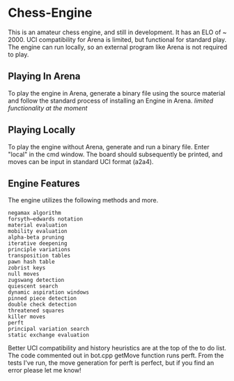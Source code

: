 # Chess-Engine

This is an amateur chess engine, and still in development. It has an ELO of ~ 2000. UCI compatibility for Arena is limited, but functional for standard play. The engine can run locally, so an external program like Arena is not required to play. 

## Playing In Arena

To play the engine in Arena, generate a binary file using the source material and follow the standard process of installing an Engine in Arena. *limited functionality at the moment*

## Playing Locally

To play the engine without Arena, generate and run a binary file. Enter "local" in the cmd window. The board should subsequently be printed, and moves can be input in standard UCI format (a2a4).

## Engine Features

The engine utilizes the following methods and more.  

```
negamax algorithm
forsyth–edwards notation
material evaluation
mobility evaluation
alpha-beta pruning
iterative deepening 
principle variations
transposition tables
pawn hash table
zobrist keys
null moves 
zugswang detection
quiescent search
dynamic aspiration windows
pinned piece detection
double check detection
threatened squares
killer moves
perft
principal variation search
static exchange evaluation
```
Better UCI compatibility and history heuristics are at the top of the to do list. The code commented out in bot.cpp getMove function runs perft. From the tests I've run, the move generation for perft is perfect, but if you find an error please let me know!
